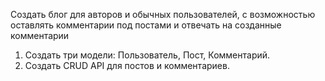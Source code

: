 Создать блог для авторов и обычных пользователей, с возможностью оставлять комментарии под постами и отвечать на созданные комментарии

1. Создать три модели: Пользователь, Пост, Комментарий.
2. Создать CRUD API для постов и комментариев.
